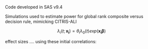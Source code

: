 Code developed in SAS v9.4

Simulations used to estimate power for global rank composite versus decision rule, mimicking CITRIS-ALI

```math
\lambda_{i}(t;\boldsymbol{x_{i}})=\theta_{i}\lambda_{0}(t)exp(\boldsymbol{x_{i}}\boldsymbol{\beta})
```

effect sizes ....
using these initial correlations: